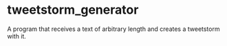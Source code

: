 # tweetstorm_generator
A program that receives a text of arbitrary length and creates a tweetstorm with it.

